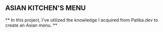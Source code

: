 ## ASIAN KITCHEN'S MENU



** In this project, I've utilized the knowledge I acquired from Patika.dev to create an Asian menu. **